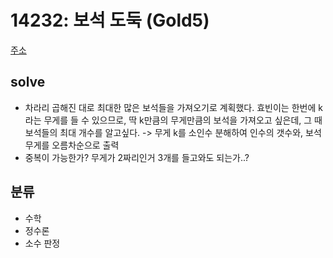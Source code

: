 # 14232: 보석 도둑 (Gold5)
[주소](https://www.acmicpc.net/problem/14232)

## solve
- 차라리 곱해진 대로 최대한 많은 보석들을 가져오기로 계획했다. 효빈이는 한번에 k라는 무게를 들 수 있으므로, 딱 k만큼의 무게만큼의 보석을 가져오고 싶은데, 그 때 보석들의 최대 개수를 알고싶다.
-> 무게 k를 소인수 분해하여 인수의 갯수와, 보석무게를 오름차순으로 출력
- 중복이 가능한가? 무게가 2짜리인거 3개를 들고와도 되는가..?

## 분류
- 수학
- 정수론
- 소수 판정
